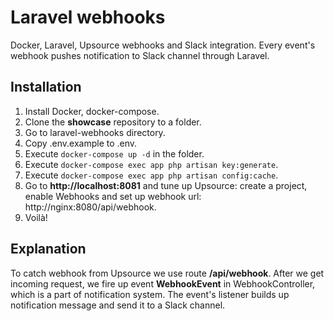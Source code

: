 # Laravel webhooks

Docker, Laravel, Upsource webhooks and Slack integration. Every event's webhook pushes notification to Slack channel through Laravel.

## Installation

1. Install Docker, docker-compose.
2. Clone the **showcase** repository to a folder.
3. Go to laravel-webhooks directory.
4. Copy .env.example to .env.
5. Execute `docker-compose up -d` in the folder.
6. Execute `docker-compose exec app php artisan key:generate`.
7. Execute `docker-compose exec app php artisan config:cache`.
8. Go to **http://localhost:8081** and tune up Upsource: create a project, enable Webhooks and set up webhook url: http://nginx:8080/api/webhook.
9. Voilà!

## Explanation

To catch webhook from Upsource we use route **/api/webhook**. 
After we get incoming request, we fire up event **WebhookEvent** in WebhookController, which is a part of notification system.
The event's listener builds up notification message and send it to a Slack channel.